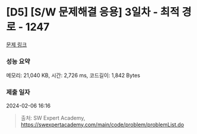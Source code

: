 # [D5] [S/W 문제해결 응용] 3일차 - 최적 경로 - 1247 

[문제 링크](https://swexpertacademy.com/main/code/problem/problemDetail.do?contestProbId=AV15OZ4qAPICFAYD) 

### 성능 요약

메모리: 21,040 KB, 시간: 2,726 ms, 코드길이: 1,842 Bytes

### 제출 일자

2024-02-06 16:16



> 출처: SW Expert Academy, https://swexpertacademy.com/main/code/problem/problemList.do